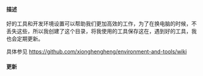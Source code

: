 #### 描述
好的工具和开发环境设置可以帮助我们更加高效的工作，为了在换电脑的时候，不丢失这些，所以我创建了这个目录，将我使用的工具保存这在，遇到好的工具，我也会定期更新。

具体参见 https://github.com/xionghengheng/environment-and-tools/wiki

#### 更新
